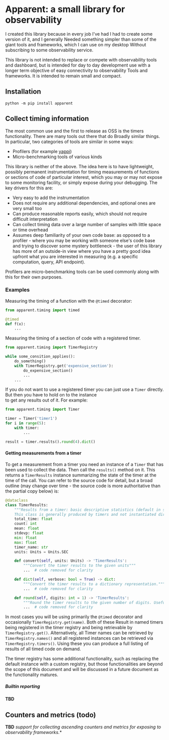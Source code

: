 # Apparent: a small library for observability

I created this library because in every job I've had I had to create some version of it, and I generally
Needed something simpler than some of the giant tools and frameworks, which I can use on my desktop
Without subscribing to some observability service.

This library is not intended to replace or compete with observability tools and dashboard, but is intended 
for day to day development use with a longer term objective of easy connectivity to observability 
Tools and frameworks. It is intended to remain small and compact.

## Installation

`python -m pip install apparent`

## Collect timing information

The most common use and the first to release as OSS is the timers functionality. There are many tools out there that do
Broadly similar things. In particular, two categories of tools are similar in some ways:

* Profilers (for example [yappi](https://github.com/sumerc/yappi))
* Micro-benchmarking tools of various kinds

This library is neither of the above. The idea here is to have lightweight, possibly permanent instrumentation for timing measurements of functions or sections of code of particular interest, which you may or may not expose to some 
monitoring facility, or simply expose during your debugging. The key drivers for this are:

* Very easy to add the instrumentation
* Does not require any additional dependencies, and optional ones are very small too
* Can produce reasonable reports easily, which should not require difficult interpretation
* Can collect timing data over a large number of samples with little space or time overhead
* Assumes deep familiarity of your own code base: as opposed to a profiler - where you may be working with someone else's
  code base and trying to discover some mystery bottleneck - the user of this library has more of an outside-in view
  where you have a pretty good idea upfront what you are interested in measuring (e.g. a specific computation, query, API endpoint).

Profilers are micro-benchmarking tools can be used commonly along with this for their own purposes.

### Examples

Measuring the timing of a function with the `@timed` decorator:

```python
from apparent.timing import timed

@timed
def f(x):
    ... 
```

Measuring the timing of a section of code with a registered timer.

```python
from apparent.timing import TimerRegistry

while some_consition_applies():
    do_something()
    with TimerRegistry.get('expensive_section'):
        do_expensive_section()
        ...
    ...
```

If you do not want to use a registered timer you can just use a `Timer` directly. But then you have to hold on to the instance  
to get any results out of it. For example:

```python
from apparent.timing import Timer

timer = Timer('timer1')
for i in range(5):
    with timer:
        ...

result = timer.results().round(4).dict()
```

#### Getting measurements from a timer

To get a measurement from a timer you need an instance of a `Timer` that has been used to collect the data. Then call the `results()` method on it. This returns a `TimerResults` instance summarizing the state of the timer at the time of the call. You can refer to the source code for detail, but a broad outline (may change over time - the source code is more authoritative than the partial copy below) is:

```python
@dataclass
class TimerResults:
    """Results from a timer: basic descriptive statistics (default in seconds).
    This class is generally produced by timers and not instantiated directly by library users"""
    total_time: float
    count: int
    mean: float
    stdevp: float
    min: float
    max: float
    timer_name: str
    units: Units = Units.SEC

    def convert(self, units: Units) -> 'TimerResults':
        """Convert the timer results to the given units"""
        ...  # code removed for clarity

    def dict(self, verbose: bool = True) -> dict:
        """Convert the timer results to a dictionary representation."""
        ...  # code removed for clarity

    def round(self, digits: int = 1) -> 'TimerResults':
        """Round the timer results to the given number of digits. Useful for presentation and for comparison."""
        ...  # code removed for clarity
```

In most cases you will be using primarily the `@timed` decorator and occasionally `TimerRegistry.get(name)`. Both of these 
Result in named timers being registered in the timer registry and being retrievable by `TimerRegistry.get()`. Alternatively, all
Timer names can be retrieved by `TimerRegistry.names()` and all registered instances can be retrieved via `TimerRegistry.timers()`.  Using these you can produce a full listing of results of all timed code on demand.

The timer registry has some additional functionality, such as replacing the default instance with a custom registry, but those functionalities are beyond the scope of this document and will be discussed in a future document as the functionality matures.

##### Builtin reporting

**TBD**

## Counters and metrics (todo)

**TBD** *support for collecting ascending counters and metrics for exposing to observability frameworks.**


